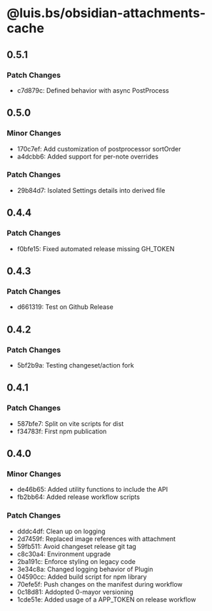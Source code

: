 # @luis.bs/obsidian-attachments-cache

## 0.5.1

### Patch Changes

- c7d879c: Defined behavior with async PostProcess

## 0.5.0

### Minor Changes

- 170c7ef: Add customization of postprocessor sortOrder
- a4dcbb6: Added support for per-note overrides

### Patch Changes

- 29b84d7: Isolated Settings details into derived file

## 0.4.4

### Patch Changes

- f0bfe15: Fixed automated release missing GH_TOKEN

## 0.4.3

### Patch Changes

- d661319: Test on Github Release

## 0.4.2

### Patch Changes

- 5bf2b9a: Testing changeset/action fork

## 0.4.1

### Patch Changes

- 587bfe7: Split on vite scripts for dist
- f34783f: First npm publication

## 0.4.0

### Minor Changes

- de46b65: Added utility functions to include the API
- fb2bb64: Added release workflow scripts

### Patch Changes

- dddc4df: Clean up on logging
- 2d7459f: Replaced image references with attachment
- 59fb511: Avoid changeset release git tag
- c8c30a4: Environment upgrade
- 2ba191c: Enforce styling on legacy code
- 3e34c8a: Changed logging behavior of Plugin
- 04590cc: Added build script for npm library
- 70efe5f: Push changes on the manifest during workflow
- 0c18d81: Addopted 0-mayor versioning
- 1cde51e: Added usage of a APP_TOKEN on release workflow

